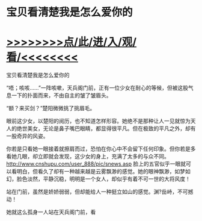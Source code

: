 # 宝贝看清楚我是怎么爱你的

# <a href="https://https://github.com/kiuhd/dfrw/issues/1">>>>>>>>>点/此/进/入/观/看/<<<<<<<<</a>

宝贝看清楚我是怎么爱你的

“唔；咳咳……”一阵咳嗽，天兵阁门前，正有一位少女在耐心的等候，但被这股气息一下的扑面而来，不由自主的皱了皱眉头。

“额？来买剑？”楚阳微微挑了挑眉毛。

眼前这少女，以楚阳的阅历，也不知道怎样形容。她绝不是那种让人一见就惊为天人的绝世美女，无论是鼻子嘴巴眼睛，都显得很平凡。但在极致的平凡之外，却有一股奇异的风姿。

你若是只看她一眼接着就擦肩而过，恐怕在你心中不会留下任何印象。但你若是多看她几眼，却立即就会发现，这少女的身上，充满了太多的与众不同。
http://www.cnshupu.com/user_888/pic/snews.asp
脸上的五官似乎一眼就可以看明白，但看久了却有一种越来越是云雾飘渺的感觉。她的眼神飘渺，如梦如幻，脸色淡然，平静沉稳，明明是一个女人，却似乎有着不可一世的大将风度！

站在门前，虽然是娇娇弱弱，但却能给人一种挺立如山的感觉。渊?岳峙，不可撼动！

她就这么孤身一人站在天兵阁门前，看

